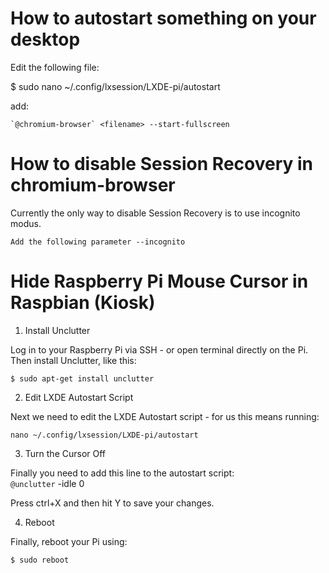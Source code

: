 # How to autostart something on your desktop

Edit the following file:

$ sudo nano ~/.config/lxsession/LXDE-pi/autostart

add:
```
`@chromium-browser` <filename> --start-fullscreen
```


# How to disable Session Recovery in chromium-browser

Currently the only way to disable Session Recovery is to use incognito modus.

```
Add the following parameter --incognito
```

# Hide Raspberry Pi Mouse Cursor in Raspbian (Kiosk)

1. Install Unclutter

  Log in to your Raspberry Pi via SSH - or open terminal directly on the Pi. Then install Unclutter, like this:

  ```shell
  $ sudo apt-get install unclutter
  ```

2. Edit LXDE Autostart Script

  Next we need to edit the LXDE Autostart script - for us this means running:
  ```shell
  nano ~/.config/lxsession/LXDE-pi/autostart
  ```

3. Turn the Cursor Off

  Finally you need to add this line to the autostart script:<br />
`@unclutter` -idle 0

  Press ctrl+X and then hit Y to save your changes.

4. Reboot

  Finally, reboot your Pi using:
  ```shell
  $ sudo reboot
  ```
